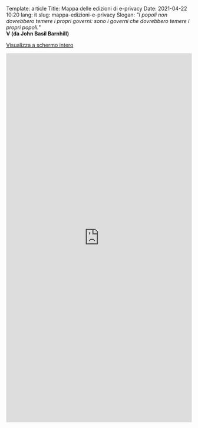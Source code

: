 Template: article
Title: Mappa delle edizioni di e-privacy
Date: 2021-04-22 10:20
lang: it
slug: mappa-edizioni-e-privacy
Slogan: <i>"I popoli non dovrebbero temere i propri governi: sono i governi che dovrebbero temere i propri popoli."</i><br/><b>V (da John Basil Barnhill)</b>

<!-- Usa height="1000px" -->

<p><a href="http://umap.openstreetmap.fr/it/map/eprivacy-3_58511">Visualizza a schermo intero</a></p>
<iframe width="100%" height="1000px" frameBorder="0" allowfullscreen src="http://umap.openstreetmap.fr/it/map/eprivacy-3_58511?scaleControl=true&miniMap=true&scrollWheelZoom=true&zoomControl=true&allowEdit=false&moreControl=false&searchControl=null&tilelayersControl=null&embedControl=null&datalayersControl=true&onLoadPanel=undefined&captionBar=false"></iframe>


<!--

Bisogna modificare questo foglio elettronico qui per aggiornare i dati della mappa


https://ethercalc.org/17whurbqij

-->
